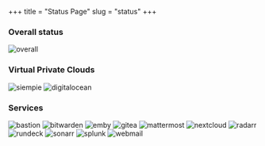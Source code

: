 +++
title = "Status Page"
slug = "status"
+++

### Overall status
![overall](https://healthchecks.io/badge/cca9660e-47ef-4ecd-8a91-98e26d/fvyuagE1.svg)

### Virtual Private Clouds
![siempie](https://healthchecks.io/badge/cca9660e-47ef-4ecd-8a91-98e26d/q66CzAU5/siempie.svg)
![digitalocean](https://healthchecks.io/badge/cca9660e-47ef-4ecd-8a91-98e26d/sC218-xu/digitalocean.svg)

### Services
![bastion](https://healthchecks.io/badge/cca9660e-47ef-4ecd-8a91-98e26d/nPDcarIn-2/bastion.svg)
![bitwarden](https://healthchecks.io/badge/cca9660e-47ef-4ecd-8a91-98e26d/qjCXeJe9/bitwarden.svg)
![emby](https://healthchecks.io/badge/cca9660e-47ef-4ecd-8a91-98e26d/3TMq_DGb/emby.svg)
![gitea](https://healthchecks.io/badge/cca9660e-47ef-4ecd-8a91-98e26d/5sve7_TT/gitea.svg)
![mattermost](https://healthchecks.io/badge/cca9660e-47ef-4ecd-8a91-98e26d/-0qmM2vs-2/mattermost.svg )
![nextcloud](https://healthchecks.io/badge/cca9660e-47ef-4ecd-8a91-98e26d/4AjeAUOG/nextcloud.svg)
![radarr](https://healthchecks.io/badge/cca9660e-47ef-4ecd-8a91-98e26d/nKgbm5hj/radarr.svg)
![rundeck](https://healthchecks.io/badge/cca9660e-47ef-4ecd-8a91-98e26d/Z7PF5fye/rundeck.svg)
![sonarr](https://healthchecks.io/badge/cca9660e-47ef-4ecd-8a91-98e26d/hzZfZsuP/sonarr.svg)
![splunk](https://healthchecks.io/badge/cca9660e-47ef-4ecd-8a91-98e26d/TwhsgsQ6/splunk.svg)
![webmail](https://healthchecks.io/badge/cca9660e-47ef-4ecd-8a91-98e26d/4S0Yt9L2/webmail.svg)
